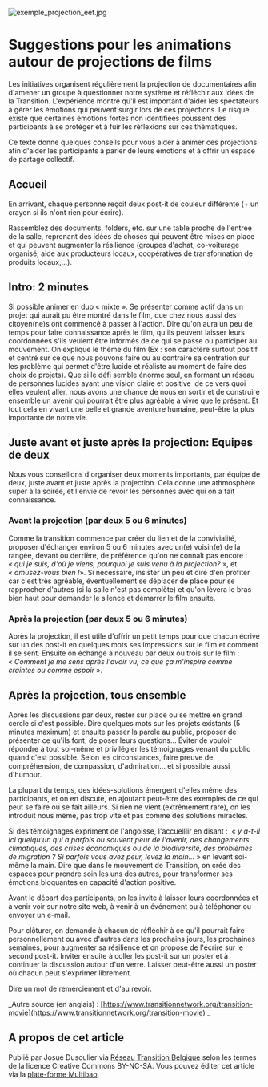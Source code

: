![exemple_projection_eet.jpg](https://github.com/reseautransitionwb/reseau_transition/blob/master/contributions/exemple_projection_eet.jpg?raw=true)


# Suggestions pour les animations autour de projections de films

Les initiatives organisent régulièrement la projection de documentaires afin d'amener un groupe à questionner notre système et réfléchir aux idées de la Transition. L'expérience montre qu'il est important d'aider les spectateurs à gérer les émotions qui peuvent surgir lors de ces projections. Le risque existe que certaines émotions fortes non identifiées poussent des participants à se protéger et à fuir les réflexions sur ces thématiques.

Ce texte donne quelques conseils pour vous aider à animer ces projections afin d'aider les participants à parler de leurs émotions et à offrir un espace de partage collectif.

## Accueil 

En arrivant, chaque personne reçoit deux post-it de couleur différente (+ un crayon si ils n'ont rien pour écrire).

Rassemblez des documents, folders, etc. sur une table proche de l'entrée de la salle, reprenant des idées de choses qui peuvent être mises en place et qui peuvent augmenter la résilience (groupes d'achat, co-voiturage organisé, aide aux producteurs locaux, coopératives de transformation de produits locaux,...). 

## Intro: 2 minutes

Si possible animer en duo « mixte ». Se présenter comme actif dans un projet qui aurait pu être montré dans le film, que chez nous aussi des citoyen(ne)s ont commencé à passer à l'action. Dire qu'on aura un peu de temps pour faire connaissance après le film, qu'ils peuvent laisser leurs coordonnées s'ils veulent être informés de ce qui se passe ou participer au mouvement.
On explique le thème du film (Ex : son caractère surtout positif et centré sur ce que nous pouvons faire ou au contraire sa centration sur les problème qui permet d'être lucide et réaliste au moment de faire des choix de projets). Que si le défi semble énorme seul, en formant un réseau de personnes lucides ayant une vision claire et positive  de ce vers quoi elles veulent aller, nous avons une chance de nous en sortir et de construire ensemble un avenir qui pourrait être plus agréable à vivre que le présent. Et tout cela en vivant une belle et grande aventure humaine, peut-être la plus importante de notre vie. 

## Juste avant et juste après la projection: Equipes de deux

Nous vous conseillons d'organiser deux moments importants, par équipe de deux, juste avant et juste après la projection. Cela donne une athmosphère super à la soirée, et l'envie de revoir les personnes avec qui on a fait connaissance.
 
### Avant la projection (par deux 5 ou 6 minutes)

Comme la transition commence par créer du lien et de la convivialité, proposer d'échanger environ 5 ou 6 minutes avec un(e) voisin(e) de la rangée, devant ou derrière, de préférence qu'on ne connaît pas encore : « _qui je suis, d'où je viens, pourquoi je suis venu à la projection?_ », et « _amusez-vous bien !_». Si nécessaire, insister un peu et dire d'en profiter car c'est très agréable, éventuellement se déplacer de place pour se rapprocher d'autres (si la salle n'est pas complète) et qu'on lèvera le bras bien haut pour demander le silence et démarrer le film ensuite.
 
### Après la projection (par deux 5 ou 6 minutes)

Après la projection, il est utile d'offrir un petit temps pour que chacun écrive sur un des post-it en quelques mots ses impressions sur le film et comment il se sent. 
Ensuite on échange à nouveau par deux ou trois sur le film : « _Comment je me sens après l'avoir vu, ce que ça m'inspire comme craintes ou comme espoir_ ». 

## Après la projection, tous ensemble

Après les discussions par deux, rester sur place ou se mettre en grand cercle si c'est possible. Dire quelques mots sur les projets existants (5 minutes maximum) et ensuite passer la parole au public, proposer de présenter ce qu'ils font, de poser leurs questions… Éviter de vouloir répondre à tout soi-même et privilégier les témoignages venant du public quand c'est possible. Selon les circonstances, faire preuve de compréhension, de compassion, d'admiration… et si possible aussi d'humour.

La plupart du temps, des idées-solutions émergent d'elles même des participants, et on en discute, en ajoutant peut-être des exemples de ce qui peut se faire ou se fait ailleurs. Si rien ne vient (extrêmement rare), on les introduit nous même, pas trop vite et pas comme des solutions miracles. 

Si des témoignages expriment de l'angoisse, l'accueillir en disant :  « _y a-t-il ici quelqu'un qui a parfois ou souvent peur de l'avenir, des changements climatiques, des crises économiques ou de la biodiversité, des problèmes de migration ? Si parfois vous avez peur, levez la main..._ » en levant soi-même la main. Dire que dans le mouvement de Transition, on crée des espaces pour prendre soin les uns des autres, pour transformer ses émotions bloquantes en capacité d'action positive.

Avant le départ des participants, on les invite à laisser leurs coordonnées et à venir voir sur notre site web, à venir à un événement ou à téléphoner ou envoyer un e-mail. 

Pour clôturer, on demande à chacun de réfléchir à ce qu'il pourrait faire personnellement ou avec d'autres dans les prochains jours, les prochaines semaines, pour augmenter sa résilience et on propose de l'écrire sur le second post-it. Inviter ensuite à coller les post-it sur un poster et à continuer la discussion autour d'un verre. Laisser peut-être aussi un poster où chacun peut s'exprimer librement.

Dire un mot de remerciement et d'au revoir.

_Autre source (en anglais) : [https://www.transitionnetwork.org/transition-movie](https://www.transitionnetwork.org/transition-movie) _

## A propos de cet article

Publié par Josué Dusoulier via [Réseau Transition Belgique](http://www.reseautransition.be/) selon les termes de la licence Creative Commons BY-NC-SA. 
Vous pouvez éditer cet article via la [plate-forme Multibao](http://www.multibao.org/reseautransitionwb/reseau_transition/contributions/animer_une_projection_de_films.md).
